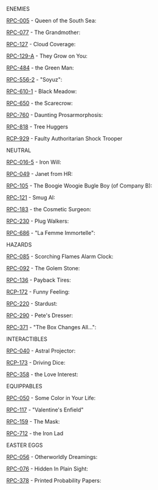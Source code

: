 ENEMIES

[RPC-005](http://www.rpc-wiki.net/rpc-005) - Queen of the South Sea: 

[RPC-077](http://www.rpc-wiki.net/rpc-077) - The Grandmother: 

[RPC-127](http://www.rpc-wiki.net/rpc-127) - Cloud Coverage: 

[RPC-129-A](http://www.rpc-wiki.net/rpc-129) - They Grow on You: 

[RPC-484](http://www.rpc-wiki.net/rpc-484) - the Green Man: 

[RPC-556-2](http://www.rpc-wiki.net/rpc-556) - "Soyuz": 

[RPC-610-1](http://www.rpc-wiki.net/rpc-610) - Black Meadow: 

[RPC-650](http://www.rpc-wiki.net/rpc-650) - the Scarecrow: 

[RPC-760](http://www.rpc-wiki.net/rpc-760) - Daunting Prosarmorphosis: 

[RPC-818](http://www.rpc-wiki.net/rpc-818) - Tree Huggers

[RCP-929](http://www.rpc-wiki.net/rpc-929) - Faulty Authoritarian Shock Trooper

NEUTRAL

[RPC-016-5](http://www.rpc-wiki.net/rpc-016) - Iron Will: 

[RPC-049](http://www.rpc-wiki.net/rpc-049) - Janet from HR: 

[RPC-105](http://www.rpc-wiki.net/rpc-105) - The Boogie Woogie Bugle Boy (of Company B): 

[RPC-121](http://www.rpc-wiki.net/rpc-121) - Smug AI: 

[RPC-183](http://www.rpc-wiki.net/rpc-183) - the Cosmetic Surgeon: 

[RPC-230](http://www.rpc-wiki.net/rpc-230) - Plug Walkers: 

[RPC-686](http://www.rpc-wiki.net/rpc-686) - "La Femme Immortelle": 

HAZARDS

[RPC-085](http://www.rpc-wiki.net/rpc-085) - Scorching Flames Alarm Clock: 

[RPC-092](http://www.rpc-wiki.net/rpc-092) - The Golem Stone: 

[RPC-136](http://www.rpc-wiki.net/rpc-136) - Payback Tires: 

[RCP-172](http://www.rpc-wiki.net/rpc-172) - Funny Feeling: 

[RPC-220](http://www.rpc-wiki.net/rpc-220) - Stardust: 

[RPC-290](http://www.rpc-wiki.net/rpc-290) - Pete's Dresser: 

[RPC-371](http://www.rpc-wiki.net/rpc-371) - "The Box Changes All…": 

INTERACTIBLES

[RPC-040](http://www.rpc-wiki.net/rpc-040) - Astral Projector: 

[RCP-173](http://www.rpc-wiki.net/rpc-173) - Driving Dice: 

[RPC-358](http://www.rpc-wiki.net/rpc-358) - the Love Interest: 

EQUIPPABLES

[RPC-050](http://www.rpc-wiki.net/rpc-050) - Some Color in Your Life: 

[RPC-117](http://www.rpc-wiki.net/rpc-117) - "Valentine's Enfield"

[RPC-159](http://www.rpc-wiki.net/rpc-159) - The Mask: 

[RPC-712](http://www.rpc-wiki.net/rpc-712) - the Iron Lad

EASTER EGGS

[RPC-056](http://www.rpc-wiki.net/rpc-056) - Otherworldly Dreamings: 

[RPC-076](http://www.rpc-wiki.net/rpc-076) - Hidden In Plain Sight: 

[RPC-378](http://www.rpc-wiki.net/rpc-378) - Printed Probability Papers: 
